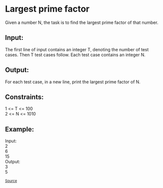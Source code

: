 <h1>Largest prime factor</h1>

<p>Given a number N, the task is to find the largest prime factor of that number.</p>

<h2>Input:</h2>
<p>The first line of input contains an integer T, denoting the number of test cases. Then T test cases follow. Each test case contains an integer N.</p>

<h2>Output:</h2>
<p>For each test case, in a new line, print the largest prime factor of N.</p>

<h2>Constraints:</h2>
<p>1 <= T <= 100<br>
2 <= N <= 1010</p>

<h2>Example:</h2>
<p>Input:<br>
2<br>
6<br>
15<br>
Output:<br>
3<br>
5</p>

<small><a href="https://practice.geeksforgeeks.org/problems/largest-prime-factor/0">Source</a></small>